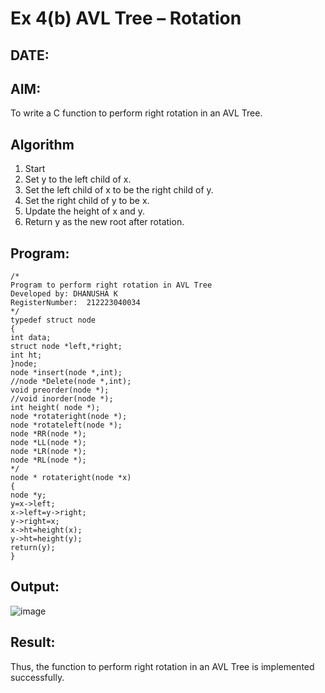 # Ex 4(b) AVL Tree – Rotation
## DATE:
## AIM:
To write a C function to perform right rotation in an AVL Tree.

## Algorithm
1. Start 
2. Set y to the left child of x. 
3. Set the left child of x to be the right child of y. 
4. Set the right child of y to be x. 
5. Update the height of x and y. 
6. Return y as the new root after rotation. 
## Program:
```
/*
Program to perform right rotation in AVL Tree
Developed by: DHANUSHA K
RegisterNumber:  212223040034
*/
typedef struct node 
{ 
int data; 
struct node *left,*right; 
int ht; 
}node; 
node *insert(node *,int); 
//node *Delete(node *,int); 
void preorder(node *); 
//void inorder(node *); 
int height( node *); 
node *rotateright(node *); 
node *rotateleft(node *); 
node *RR(node *); 
node *LL(node *); 
node *LR(node *); 
node *RL(node *); 
*/ 
node * rotateright(node *x) 
{ 
node *y; 
y=x->left; 
x->left=y->right; 
y->right=x;   
x->ht=height(x); 
y->ht=height(y); 
return(y); 
}
```

## Output:

![image](https://github.com/user-attachments/assets/1f8ef947-95ac-43ae-8546-845dd60531ed)


## Result:
Thus, the function to perform right rotation in an AVL Tree is implemented successfully.

